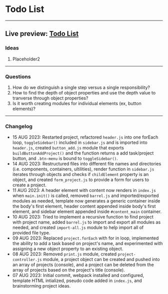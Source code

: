 # Todo List
---
Live preview: [Todo List](https://mikeycos.github.io/theOdinProject/javaScript/projects/todo-list/dist)
---
### Ideas
1. Placeholder2
---
### Questions
1. How do we distinguish a single step versus a single responsibility?
2. How to find the depth of object properties and use the depth value to tranverse through object properties?
3. Is it worth creating modules for individual elements (ex, button elements)?
---
### Changelog
- 15 AUG 2023: Restarted project, refactored `header.js` into one forEach loop, `toggleSidebar()` included in `sidebar.js` and is imported into `header.js`, created `button_add.js` module that exports `buildButtonAddProject()` and the function returns a add task/project button, and `.btn-menu` is bound to `toggleSidebar()`.  
- 14 AUG 2023: Restructured files into different file names and directories (i.e. components, containers, ultilities), render function in `sidebar.js` iterates through objects and checks if `childElement` property is an object, and created `form_project.js` to provide a form for users to create a project.
- 11 AUG 2023: A header element with content now renders in `index.js` when `main.init()` is called, removed `barrel.js` and imported/exported modules as needed, template now generates a generic container inside the body's first element, header content appended inside body's first element, and sidebar element appended inside `#content_main` container.  
- 10 AUG 2023: Tried to implement a recursive function to find project with project name, added `barrel.js` to import and export all modules as needed, and created `import-all.js` module to help import all of provided file type.  
- 09 AUG 2023: Replaced `project.forEach` with for in loop, implemented the ability to add a task based on project's name, and experimented with assigning a new object property to an existing object.  
- 08 AUG 2023: Removed `print.js` module, created `project-controller.js` module, a project object can be created and pushed into an array of projects (console), and a project can be deleted from the array of projects based on the project's title (console).  
- 07 AUG 2023: Initial commit, webpack installed and configured, template HTML intialized, pseudo code added in `index.js`, and brainstorming project ideas.  